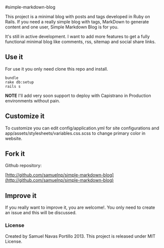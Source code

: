 #simple-markdown-blog

This project is a minimal blog with posts and tags developed in Ruby on Rails. If you need a really simple blog with tags, MarkDown to generate content and one user, Simple Markdown Blog is for you.

It's still in active development. I want to add more features to get a fully functional minimal blog like comments, rss, sitemap and social share links.

## Use it

For use it you only need clone this repo and install.

```
bundle
rake db:setup
rails s
```
**NOTE** I'll add very soon support to deploy with Capistrano in Production environments without pain.

## Customize it

To customize you can edit config/application.yml for site configurations and app/assets/stylesheets/variables.css.scss to change primary color in website. 

## Fork it

Github repository:

[http://github.com/samuelnp/simple-markdown-blog](http://github.com/samuelnp/simple-markdown-blog)

## Improve it

If you really want to improve it, you are welcome!. You only need to create an issue and this will be discussed.

### License

Created by Samuel Navas Portillo 2013. This project is released under MIT License.

